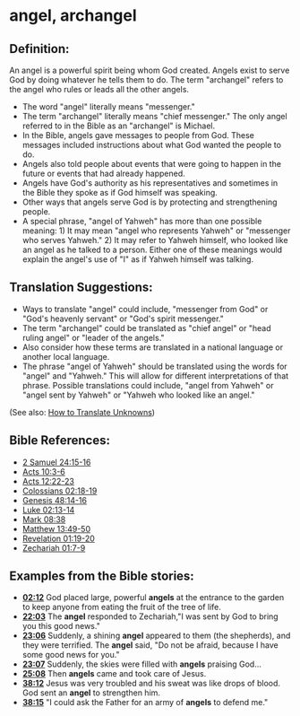 # angel, archangel #

## Definition: ##

An angel is a powerful spirit being whom God created. Angels exist to serve God by doing whatever he tells them to do. The term "archangel" refers to the angel who rules or leads all the other angels.

* The word "angel" literally means "messenger."
* The term "archangel" literally means "chief messenger." The only angel referred to in the Bible as an "archangel" is Michael.
* In the Bible, angels gave messages to people from God. These messages included instructions about what God wanted the people to do.
* Angels also told people about events that were going to happen in the future or events that had already happened.
* Angels have God's authority as his representatives and sometimes in the Bible they spoke as if God himself was speaking.
* Other ways that angels serve God is by protecting and strengthening people.
* A special phrase, "angel of Yahweh" has more than one possible meaning: 1) It may mean "angel who represents Yahweh" or "messenger who serves Yahweh." 2) It may refer to Yahweh himself, who looked like an angel as he talked to a person. Either one of these meanings would explain the angel's use of "I" as if Yahweh himself was talking.

## Translation Suggestions: ##

* Ways to translate "angel" could include, "messenger from God" or "God's heavenly servant" or "God's spirit messenger."
* The term "archangel" could be translated as "chief angel" or "head ruling angel" or "leader of the angels."
* Also consider how these terms are translated in a national language or another local language.
* The phrase "angel of Yahweh" should be translated using the words for "angel" and "Yahweh." This will allow for different interpretations of that phrase. Possible translations could include, "angel from Yahweh" or "angel sent by Yahweh" or "Yahweh who looked like an angel."

(See also: [How to Translate Unknowns](en/ta-vol1/translate/man/translate-unknown))



## Bible References: ##

* [2 Samuel 24:15-16](en/tn/2sa/help/24/15)
* [Acts 10:3-6](en/tn/act/help/10/03)
* [Acts 12:22-23](en/tn/act/help/12/22)
* [Colossians 02:18-19](en/tn/col/help/02/18)
* [Genesis 48:14-16](en/tn/gen/help/48/14)
* [Luke 02:13-14](en/tn/luk/help/02/13)
* [Mark 08:38](en/tn/mrk/help/08/38)
* [Matthew 13:49-50](en/tn/mat/help/13/49)
* [Revelation 01:19-20](en/tn/rev/help/01/19)
* [Zechariah 01:7-9](en/tn/zec/help/01/07)

## Examples from the Bible stories: ##

* __[02:12](en/tn/obs/help/02/12)__ God placed large, powerful __angels__  at the entrance to the garden to keep anyone from eating the fruit of the tree of life.
* __[22:03](en/tn/obs/help/22/03)__ The __angel__  responded to Zechariah,"I was sent by God to bring you this good news."
* __[23:06](en/tn/obs/help/23/06)__ Suddenly, a shining __angel__  appeared to them (the shepherds), and they were terrified. The __angel__  said, "Do not be afraid, because I have some good news for you."
* __[23:07](en/tn/obs/help/23/07)__ Suddenly, the skies were filled with __angels__  praising God…
* __[25:08](en/tn/obs/help/25/08)__ Then __angels__  came and took care of Jesus.
* __[38:12](en/tn/obs/help/38/12)__ Jesus was very troubled and his sweat was like drops of blood. God sent an __angel__  to strengthen him.
* __[38:15](en/tn/obs/help/38/15)__ "I could ask the Father for an army of __angels__  to defend me."